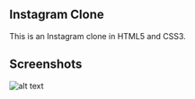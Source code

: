 ## Instagram Clone

This is an Instagram clone in HTML5 and CSS3.

## Screenshots

![alt text](https://github.com/ThibaMahlezana/HTML5-CSS3-Clones/blob/main/3-Instagram-Clone/screenshots/Screenshot%2002.png)
